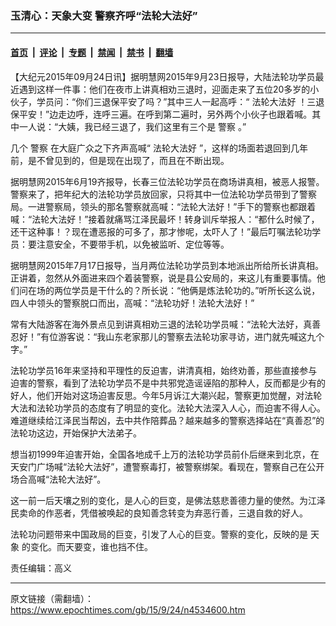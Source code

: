 ### 玉清心：天象大变 警察齐呼“法轮大法好”

---

#### [首页](../../../..?n4534600) &nbsp;|&nbsp; [评论](../../../../../epoch-comment?n4534600) &nbsp;|&nbsp; [专题](../../../../../epoch-special?n4534600) &nbsp;|&nbsp; [禁闻](../../../../../epoch-news?n4534600) &nbsp;|&nbsp; [禁书](../../../../../books?n4534600) &nbsp;|&nbsp; [翻墙](https://github.com/gfw-breaker/nogfw/blob/master/README.md?n4534600)


<div class="post_content" id="artbody" itemprop="articleBody">
 <!-- article content begin -->
 <p>
  【大纪元2015年09月24日讯】据明慧网2015年9月23日报导，大陆法轮功学员最近遇到这样一件事：他们在夜市上讲真相劝三退时，迎面走来了五位20多岁的小伙子，学员问：“你们三退保平安了吗？”其中三人一起高呼：“
  <ok href="https://www.epochtimes.com/gb/tag/%E6%B3%95%E8%BD%AE%E5%A4%A7%E6%B3%95%E5%A5%BD.html">
   法轮大法好
  </ok>
  ！三退保平安！”边走边呼，连呼三遍。在呼到第二遍时，另外两个小伙子也跟着喊。其中一人说：“大姨，我已经三退了，我们这里有三个是
  <ok href="https://www.epochtimes.com/gb/tag/%E8%AD%A6%E5%AF%9F.html">
   警察
  </ok>
  。”
 </p>
 <p>
  几个
  <ok href="https://www.epochtimes.com/gb/tag/%E8%AD%A6%E5%AF%9F.html">
   警察
  </ok>
  在大庭广众之下齐声高喊“
  <ok href="https://www.epochtimes.com/gb/tag/%E6%B3%95%E8%BD%AE%E5%A4%A7%E6%B3%95%E5%A5%BD.html">
   法轮大法好
  </ok>
  ”，这样的场面若退回到几年前，是不曾见到的，但是现在出现了，而且在不断出现。
 </p>
 <p>
  据明慧网2015年6月19齐报导，长春三位法轮功学员在商场讲真相，被恶人报警。警察来了，把年纪大的法轮功学员放回家，只将其中一位法轮功学员带到了警察局。一进警察局，领头的那名警察就高喊：“法轮大法好！”手下的警察也都跟着喊：“法轮大法好！”接着就痛骂江泽民最坏！转身训斥举报人：“都什么时候了，还干这种事！？现在遭恶报的可多了，那才惨呢，太吓人了！”最后叮嘱法轮功学员：要注意安全，不要带手机，以免被监听、定位等等。
 </p>
 <p>
  据明慧网2015年7月17日报导，当月两位法轮功学员到本地派出所给所长讲真相。正讲着，忽然从外面进来四个着装警察，说是县公安局的，来这儿有重要事情。他们问在场的两位学员是干什么的？所长说：“他俩是炼法轮功的。”听所长这么说，四人中领头的警察脱口而出，高喊：“法轮功好！法轮大法好！”
 </p>
 <p>
  常有大陆游客在海外景点见到讲真相劝三退的法轮功学员喊：“法轮大法好，真善忍好！”有位游客说：“我山东老家那儿的警察去法轮功家寻访，进门就先喊这九个字。”
 </p>
 <p>
  法轮功学员16年来坚持和平理性的反迫害，讲清真相，始终劝善，那些直接参与迫害的警察，看到了法轮功学员不是中共邪党造谣诬陷的那种人，反而都是少有的好人，他们开始对这场迫害反思。今年5月诉江大潮兴起，警察更加觉醒，对法轮大法和法轮功学员的态度有了明显的变化。法轮大法深入人心，而迫害不得人心。难道继续给江泽民当帮凶，去中共作陪葬品？越来越多的警察选择站在“真善忍”的法轮功这边，开始保护大法弟子。
 </p>
 <p>
  想当初1999年迫害开始，全国各地成千上万的法轮功学员前仆后继来到北京，在天安门广场喊“法轮大法好”，遭警察毒打，被警察绑架。看现在，警察自己在公开场合高喊“法轮大法好”。
 </p>
 <p>
  这一前一后天壤之别的变化，是人心的巨变，是佛法慈悲善德力量的使然。为江泽民卖命的作恶者，凭借被唤起的良知善念转变为弃恶行善，三退自救的好人。
 </p>
 <p>
  法轮功问题带来中国政局的巨变，引发了人心的巨变。警察的变化，反映的是
  <ok href="https://www.epochtimes.com/gb/tag/%E5%A4%A9%E8%B1%A1.html">
   天象
  </ok>
  的变化。而天要变，谁也挡不住。
 </p>
 <p>
  责任编辑：高义
 </p>
 <!-- article content end -->
 <div id="below_article_ad">
 </div>
</div>


---

原文链接（需翻墙）：https://www.epochtimes.com/gb/15/9/24/n4534600.htm